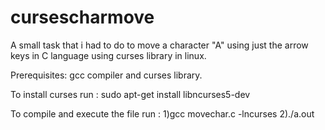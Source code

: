 # cursescharmove
A small task that i had to do to move a character "A" using just the arrow keys in C language using curses library in linux.

Prerequisites: gcc compiler and curses library.

To install curses run :
sudo apt-get install libncurses5-dev

To compile and execute the file run :
1)gcc movechar.c -lncurses
2)./a.out
